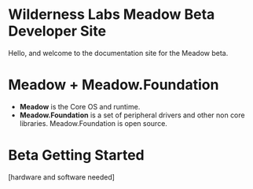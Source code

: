 # Wilderness Labs Meadow Beta Developer Site

Hello, and welcome to the documentation site for the Meadow beta.

# Meadow + Meadow.Foundation

 - **Meadow** is the Core OS and runtime.
 - **Meadow.Foundation** is a set of peripheral drivers and other non core libraries. Meadow.Foundation is open source.

# Beta Getting Started

[hardware and software needed]